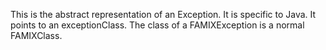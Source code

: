 This is the abstract representation of an Exception. It is specific to Java. It points to an exceptionClass. The class of a FAMIXException is a normal FAMIXClass.